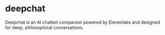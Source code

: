 # deepchat
Deepchat is an AI chatbot companion powered by Elevenlabs and designed for deep, philosophical conversations.
